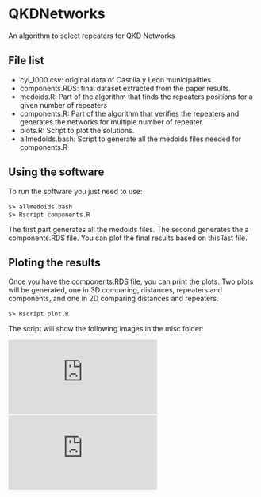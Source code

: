 # QKDNetworks
An algorithm to select repeaters for QKD Networks

## File list

* cyl_1000.csv: original data of Castilla y Leon municipalities
* components.RDS: final dataset extracted from the paper results.
* medoids.R: Part of the algorithm that finds the repeaters positions for a given number of repeaters
* components.R: Part of the algorithm that verifies the repeaters and generates the networks for multiple number of repeater.
* plots.R: Script to plot the solutions.
* allmedoids.bash: Script to generate all the medoids files needed for components.R

## Using the software

To run the software you just need to use:
```
$> allmedoids.bash
$> Rscript components.R
```

The first part generates all the medoids files. The second generates the a components.RDS file. You can plot the final results based on this last file.

## Ploting the results

Once you have the components.RDS file, you can print the plots. Two plots will be generated, one in 3D comparing, distances, repeaters and components, and one in 2D comparing distances and repeaters.

```
$> Rscript plot.R
```
The script will show the following images in the misc folder:

![alt tag](https://github.com/hdg7/QKDNetworks/raw/master/misc/contComponents.pdf)
![alt tag](https://github.com/hdg7/QKDNetworks/raw/master/misc/persComponents.pdf)